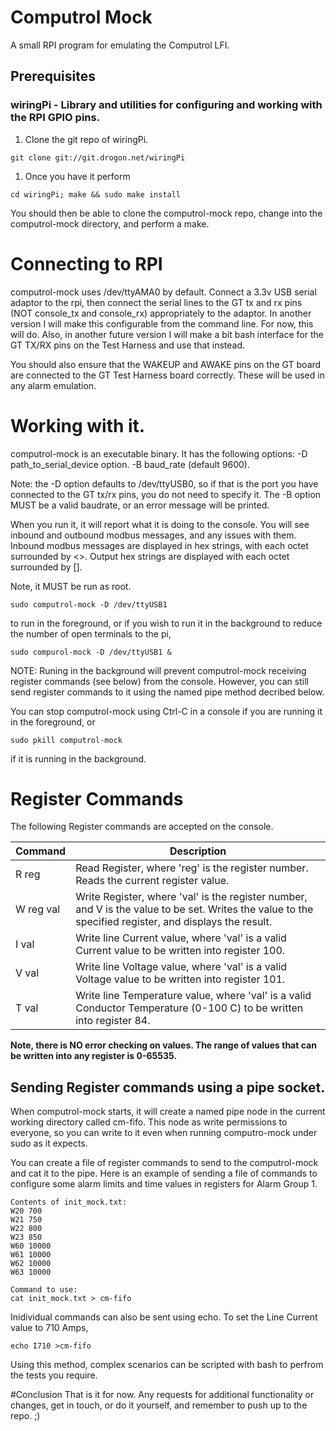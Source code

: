 # Computrol Mock

A small RPI program for emulating the Computrol LFI.
## Prerequisites
### wiringPi - Library and utilities for configuring and working with the RPI GPIO pins.
1. Clone the git repo of wiringPi.

```
git clone git://git.drogon.net/wiringPi
```

1. Once you have it perform 

```
cd wiringPi; make && sudo make install
```

You should then be able to clone the computrol-mock repo, change into the computrol-mock directory, and perform a make.

# Connecting to RPI

computrol-mock uses /dev/ttyAMA0 by default.  Connect a 3.3v USB serial adaptor to the rpi, then connect the serial lines to the GT tx and rx pins (NOT console_tx and console_rx) appropriately to the adaptor.  In another version I will make this configurable from the command line.  For now, this will do.
Also, in another future version I will make a bit bash interface for the GT TX/RX pins on the Test Harness and use that instead.

You should also ensure that the WAKEUP and AWAKE pins on the GT board are connected to the GT Test Harness board correctly.  These will be used in any alarm emulation.

# Working with it.

computrol-mock is an executable binary.
It has the following options:
-D path_to_serial_device option.
-B baud_rate (default 9600).

Note: the -D option defaults to /dev/ttyUSB0, so if that is the port you have connected to the GT tx/rx pins, you do not need to specify it. The -B option MUST be a valid baudrate, or an error message will be printed.

When you run it, it will report what it is doing to the console.
You will see inbound and outbound modbus messages, and any issues with them.
Inbound modbus messages are displayed in hex strings, with each octet surrounded by <>.
Output hex strings are displayed with each octet surrounded by [].

Note, it MUST be run as root.

```
sudo computrol-mock -D /dev/ttyUSB1
```

to run in the foreground, or if you wish to run it in the background to reduce the number of open terminals to the pi, 

```
sudo compurol-mock -D /dev/ttyUSB1 &
```

NOTE: Runing in the background will prevent computrol-mock receiving register commands (see below) from the console.  However, you can still send register commands to it using the named pipe method decribed below.

You can stop computrol-mock using Ctrl-C in a console if you are running it in the foreground, or 
```
sudo pkill computrol-mock
```
if it is running in the background.

# Register Commands
The following Register commands are accepted on the console.

| Command | Description |
|---|---|
|R reg | Read Register, where 'reg' is the register number. Reads the current register value.|
|W reg val | Write Register, where 'val' is the register number, and V is the value to be set.  Writes the value to the specified register, and displays the result.|
|I val | Write line Current value, where 'val' is a valid Current value to be written into register 100.|
|V val | Write line Voltage value, where 'val' is a valid Voltage value to be written into register 101.|
|T val | Write line Temperature value, where 'val' is a valid Conductor Temperature (0-100 C) to be written into register 84.|

**Note, there is NO error checking on values.  The range of values that can be written into any register is 0-65535.**

## Sending Register commands using a pipe socket.
When computrol-mock starts, it will create a named pipe node in the current working directory called cm-fifo.  This node as write permissions to everyone, so you can write to it even when running computro-mock under sudo as it expects.

You can create a file of register commands to send to the computrol-mock and cat it to the pipe. Here is an example of sending a file of commands to configure some alarm limits and time values in registers for Alarm Group 1.

```
Contents of init_mock.txt:
W20 700
W21 750
W22 800
W23 850
W60 10000
W61 10000
W62 10000
W63 10000

Command to use:
cat init_mock.txt > cm-fifo

```

Inidividual commands can also be sent using echo.  To set the Line Current value to 710 Amps, 

```
echo I710 >cm-fifo
```

Using this method, complex scenarios can be scripted with bash to perfrom the tests you require.

#Conclusion
That is it for now.  Any requests for additional functionality or changes, get in touch, or do it yourself, and remember to push up to the repo. ;)

